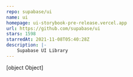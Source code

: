 ```yaml
---
repo: supabase/ui
name: ui
homepage: ui-storybook-pre-release.vercel.app
url: https://github.com/supabase/ui
stars: 1598
starredAt: 2021-11-08T05:40:28Z
description: |-
    Supabase UI Library
---
```


[object Object]
